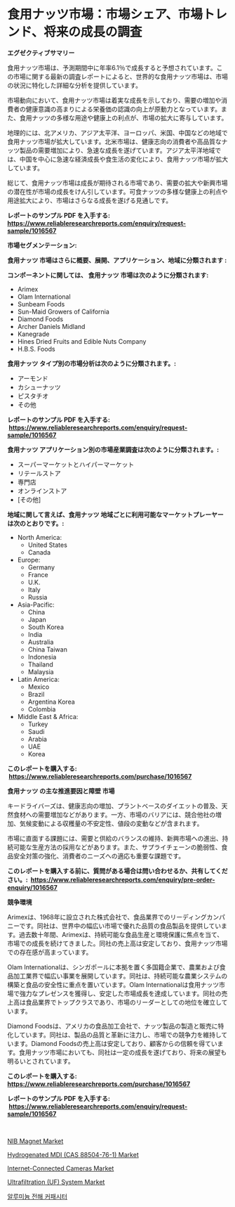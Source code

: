 <p><h1>食用ナッツ市場：市場シェア、市場トレンド、将来の成長の調査</h1></p><p><strong>エグゼクティブサマリー</strong></p>
<p><p>食用ナッツ市場は、予測期間中に年率6.1％で成長すると予想されています。この市場に関する最新の調査レポートによると、世界的な食用ナッツ市場は、市場の状況に特化した詳細な分析を提供しています。</p><p>市場動向において、食用ナッツ市場は着実な成長を示しており、需要の増加や消費者の健康意識の高まりによる栄養価の認識の向上が原動力となっています。また、食用ナッツの多様な用途や健康上の利点が、市場の拡大に寄与しています。</p><p>地理的には、北アメリカ、アジア太平洋、ヨーロッパ、米国、中国などの地域で食用ナッツ市場が拡大しています。北米市場は、健康志向の消費者や高品質なナッツ製品の需要増加により、急速な成長を遂げています。アジア太平洋地域では、中国を中心に急速な経済成長や食生活の変化により、食用ナッツ市場が拡大しています。</p><p>総じて、食用ナッツ市場は成長が期待される市場であり、需要の拡大や新興市場の潜在性が市場の成長をけん引しています。可食ナッツの多様な健康上の利点や用途拡大により、市場はさらなる成長を遂げる見通しです。</p></p>
<p><strong>レポートのサンプル PDF を入手する: <a href="https://www.reliableresearchreports.com/enquiry/request-sample/1016567">https://www.reliableresearchreports.com/enquiry/request-sample/1016567</a></strong></p>
<p><strong>市場セグメンテーション:</strong></p>
<p><strong> 食用ナッツ 市場はさらに概要、展開、アプリケーション、地域に分類されます :</strong></p>
<p><strong>コンポーネントに関しては、 食用ナッツ 市場は次のように分類されます: &nbsp;</strong></p>
<p><ul><li>Arimex</li><li>Olam International</li><li>Sunbeam Foods</li><li>Sun-Maid Growers of California</li><li>Diamond Foods</li><li>Archer Daniels Midland</li><li>Kanegrade</li><li>Hines Dried Fruits and Edible Nuts Company</li><li>H.B.S. Foods</li></ul></p>
<p><strong> 食用ナッツ タイプ別の市場分析は次のように分類されます。:</strong></p>
<p><ul><li>アーモンド</li><li>カシューナッツ</li><li>ピスタチオ</li><li>その他</li></ul></p>
<p><strong>レポートのサンプル PDF を入手する: &nbsp;<a href="https://www.reliableresearchreports.com/enquiry/request-sample/1016567">https://www.reliableresearchreports.com/enquiry/request-sample/1016567</a></strong></p>
<p><strong> 食用ナッツ アプリケーション別の市場産業調査は次のように分類されます。:</strong></p>
<p><ul><li>スーパーマーケットとハイパーマーケット</li><li>リテールストア</li><li>専門店</li><li>オンラインストア</li><li>[その他]</li></ul></p>
<p><strong>地域に関して言えば、食用ナッツ 地域ごとに利用可能なマーケットプレーヤーは次のとおりです。:</strong></p>
<p><ul>
    <li>
        North America:
        <ul>
            <li>United States</li>
            <li>Canada</li>
        </ul>
    </li>
    <li>
        Europe:
        <ul>
            <li>Germany</li>
            <li>France</li>
            <li>U.K.</li>
            <li>Italy</li>
            <li>Russia</li>
        </ul>
    </li>
    <li>
        Asia-Pacific:
        <ul>
            <li>China</li>
            <li>Japan</li>
            <li>South Korea</li>
            <li>India</li>
            <li>Australia</li>
            <li>China Taiwan</li>
            <li>Indonesia</li>
            <li>Thailand</li>
            <li>Malaysia</li>
        </ul>
    </li>
    <li>
        Latin America:
        <ul>
            <li>Mexico</li>
            <li>Brazil</li>
            <li>Argentina Korea</li>
            <li>Colombia</li>
        </ul>
    </li>
    <li>
        Middle East & Africa:
        <ul>
            <li>Turkey</li>
            <li>Saudi</li>
            <li>Arabia</li>
            <li>UAE</li>
            <li>Korea</li>
        </ul>
    </li>
    </ul></p>
<p><strong>このレポートを購入する: &nbsp;<a href="https://www.reliableresearchreports.com/purchase/1016567">https://www.reliableresearchreports.com/purchase/1016567</a></strong></p>
<p><strong>食用ナッツ の主な推進要因と障壁 市場</strong></p>
<p><p>キードライバーズは、健康志向の増加、プラントベースのダイエットの普及、天然食材への需要増加などがあります。一方、市場のバリアには、競合他社の増加、気候変動による収穫量の不安定性、値段の変動などが含まれます。</p><p>市場に直面する課題には、需要と供給のバランスの維持、新興市場への進出、持続可能な生産方法の採用などがあります。また、サプライチェーンの脆弱性、食品安全対策の強化、消費者のニーズへの適応も重要な課題です。</p></p>
<p><strong>このレポートを購入する前に、質問がある場合は問い合わせるか、共有してください。:&nbsp; <a href="https://www.reliableresearchreports.com/enquiry/pre-order-enquiry/1016567">https://www.reliableresearchreports.com/enquiry/pre-order-enquiry/1016567</a></strong></p>
<p><strong>競争環境</strong></p>
<p><p>Arimexは、1968年に設立された株式会社で、食品業界でのリーディングカンパニーです。同社は、世界中の幅広い市場で優れた品質の食品製品を提供しています。過去数十年間、Arimexは、持続可能な食品生産と環境保護に焦点を当て、市場での成長を続けてきました。同社の売上高は安定しており、食用ナッツ市場での存在感が高まっています。</p><p>Olam Internationalは、シンガポールに本拠を置く多国籍企業で、農業および食品加工業界で幅広い事業を展開しています。同社は、持続可能な農業システムの構築と食品の安全性に重点を置いています。Olam Internationalは食用ナッツ市場で強力なプレゼンスを獲得し、安定した市場成長を達成しています。同社の売上高は食品業界でトップクラスであり、市場のリーダーとしての地位を確立しています。</p><p>Diamond Foodsは、アメリカの食品加工会社で、ナッツ製品の製造と販売に特化しています。同社は、製品の品質と革新に注力し、市場での競争力を維持しています。Diamond Foodsの売上高は安定しており、顧客からの信頼を得ています。食用ナッツ市場においても、同社は一定の成長を遂げており、将来の展望も明るいとされています。</p></p>
<p><strong>このレポートを購入する: &nbsp; <a href="https://www.reliableresearchreports.com/purchase/1016567">https://www.reliableresearchreports.com/purchase/1016567</a></strong></p>
<p><strong>レポートのサンプル PDF を入手する: &nbsp;<a href="https://www.reliableresearchreports.com/enquiry/request-sample/1016567">https://www.reliableresearchreports.com/enquiry/request-sample/1016567</a></strong><strong></strong></p>
<p>&nbsp;</p>
<p><p><a href="https://view.publitas.com/reportprime-1/nib-magnet-market-size-focuses-on-market-dynamics-in-depth-analysis-and-future-projections-of-its-market-forecasted-for-period-from-2024-to-2031/">NIB Magnet Market</a></p><p><a href="https://sulfuric-clavicle-d39.notion.site/Hydrogenated-MDI-CAS-88504-76-1-Market-Growth-Market-Trends-COVID-19-Impact-and-Forecasts-for-p-6e4a57b680004d6b88aa12f6926fa594">Hydrogenated MDI (CAS 88504-76-1) Market</a></p><p><a href="https://github.com/JameTravis/Market-Research-Report-List-4/blob/main/internet-connected-cameras-market.md">Internet-Connected Cameras Market</a></p><p><a href="https://issuu.com/reportprime-2/docs/ultrafiltration-uf-system-market-size-2030.pptx">Ultrafiltration (UF) System Market</a></p><p><a href="https://github.com/laholand/Market-Research-Report-List-2/blob/main/7414693186252.md">알루미늄 전해 커패시터</a></p></p>
